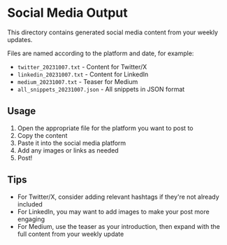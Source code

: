 # Social Media Output

This directory contains generated social media content from your weekly updates.

Files are named according to the platform and date, for example:
- `twitter_20231007.txt` - Content for Twitter/X
- `linkedin_20231007.txt` - Content for LinkedIn
- `medium_20231007.txt` - Teaser for Medium
- `all_snippets_20231007.json` - All snippets in JSON format

## Usage

1. Open the appropriate file for the platform you want to post to
2. Copy the content
3. Paste it into the social media platform
4. Add any images or links as needed
5. Post!

## Tips

- For Twitter/X, consider adding relevant hashtags if they're not already included
- For LinkedIn, you may want to add images to make your post more engaging
- For Medium, use the teaser as your introduction, then expand with the full content from your weekly update
